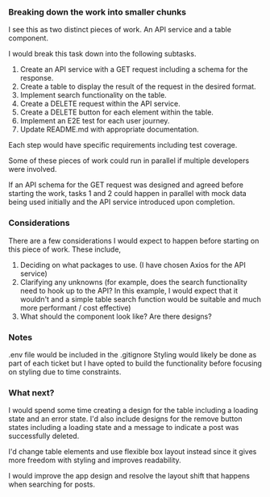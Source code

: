 ### Breaking down the work into smaller chunks

I see this as two distinct pieces of work. An API service and a table component.

I would break this task down into the following subtasks.

1. Create an API service with a GET request including a schema for the response.
2. Create a table to display the result of the request in the desired format.
3. Implement search functionality on the table.
4. Create a DELETE request within the API service.
5. Create a DELETE button for each element within the table.
6. Implement an E2E test for each user journey.
7. Update README.md with appropriate documentation.

Each step would have specific requirements including test coverage.

Some of these pieces of work could run in parallel if multiple developers were involved.

If an API schema for the GET request was designed and agreed before starting the work, tasks 1 and 2 could happen in parallel with mock data being used initially and the API service introduced upon completion.

### Considerations

There are a few considerations I would expect to happen before starting on this piece of work. These include,

1. Deciding on what packages to use. (I have chosen Axios for the API service)
2. Clarifying any unknowns (for example, does the search functionality need to hook up to the API? In this example, I would expect that it wouldn't and a simple table search function would be suitable and much more performant / cost effective)
3. What should the component look like? Are there designs?

### Notes

.env file would be included in the .gitignore
Styling would likely be done as part of each ticket but I have opted to build the functionality before focusing on styling due to time constraints.

### What next?

I would spend some time creating a design for the table including a loading state and an error state. I'd also include designs for the remove button states including a loading state and a message to indicate a post was successfully deleted.

I'd change table elements and use flexible box layout instead since it gives more freedom with styling and improves readability.

I would improve the app design and resolve the layout shift that happens when searching for posts.